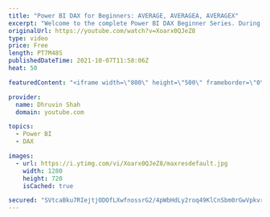 ```yaml
---
title: "Power BI DAX for Beginners: AVERAGE, AVERAGEA, AVERAGEX"
excerpt: "Welcome to the complete Power BI DAX Beginner Series. During this session, we will discuss the AVERAGE function in DAX. AVERAGE function in Power BI DAX has lots of variations. During this session, we will cover AVERAGE, AVERAGEA, AVERAGEX. So, Let's get started!  The Episode covers the following information:"
originalUrl: https://youtube.com/watch?v=Xoarx0QJeZ8
type: video
price: Free
length: PT7M48S
publishedDateTime: 2021-10-07T11:58:06Z
heat: 50

featuredContent: "<iframe width=\"800\" height=\"500\" frameborder=\"0\" src=\"https://www.youtube.com/embed/Xoarx0QJeZ8\" allow=\"accelerometer; autoplay; encrypted-media; gyroscope; picture-in-picture\" allowfullscreen></iframe>"

provider:
  name: Dhruvin Shah
  domain: youtube.com

topics:
  - Power BI
  - DAX

images:
  - url: https://i.ytimg.com/vi/Xoarx0QJeZ8/maxresdefault.jpg
    width: 1280
    height: 720
    isCached: true

secured: "SVtcaBku7RIejtjODOfLXwfnossrG2/4pWbHdLy2roq49KlCnSbm0rGwVpkvrXod4WpasVGKe5Rnx65hYwCcEjZ77Szj8j7PltwcDk6M0th/xM45hfxfMQqY2aigTwj/v8AY8cAInuDO9+IV1ZcfAugWCiP1ID+kaNC18geHPEbf1v5WTKwy4QH6X09QqrjThE9kCVKXhGKt7pZiF6q1r+zZOFxte0L6ZKVjSweyOJ3MCAabzRzO6vl50yw7mD//z+hgQMi3hLkoJnNCd71JnT26+V548TB3xogiPrZxgoV49659ie4nS+YAhJot2iMoT6/aZb836Flkc+vRDLlVU2/dAz0lsDxw8BUMrEKkr8K6GUWEyhS96yIp4pizHleMRysDDUUmUl1iZJI/oMjRM+kFJbvHtGKlsPi16nvOGgU=;JYk9wEvo0+HI5+ox1+bDKw=="
---
```


